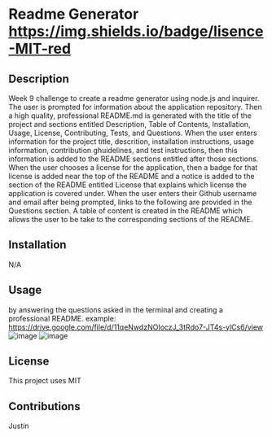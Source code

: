 # Readme Generator https://img.shields.io/badge/lisence-MIT-red
  
## Description
Week 9 challenge to create a readme generator using node.js and inquirer. The user is prompted for information about the application repository. Then a high quality, professional README.md is generated with the title of the project and sections entitled Description, Table of Contents, Installation, Usage, License, Contributing, Tests, and Questions. When the user enters information for the project title, descrition, installation instructions, usage information, contribution ghuidelines, and test instructions, then this information is added to the README sections entitled after those sections. When the user chooses a license for the application, then a badge for that license is added near the top of the README and a notice is added to the section of the README entitled License that explains which license the application is covered under. When the user enters their Github username and email after being prompted, links to the following are provided in the Questions section. A table of content is created in the README which allows the user to be take to the corresponding sections of the README.

## Installation
N/A

## Usage
by answering the questions asked in the terminal and creating a professional README. 
example: https://drive.google.com/file/d/11qeNwdzNOIoczJ_3tRdo7-JT4s-ylCs6/view
![image](https://user-images.githubusercontent.com/123151991/231025657-8a86bd6f-7d1f-4090-9161-505947d124c9.png)
![image](https://user-images.githubusercontent.com/123151991/231025495-5c44677e-e4bd-4873-9d7d-a376ef4aac48.png)

## License
This project uses MIT

## Contributions
Justin
